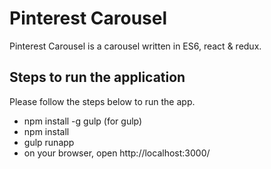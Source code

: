 # Pinterest Carousel
Pinterest Carousel is a carousel written in ES6, react & redux.

## Steps to run the application
Please follow the steps below to run the app.
  - npm install -g gulp (for gulp)
  - npm install
  - gulp runapp
  - on your browser, open http://localhost:3000/
